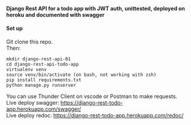 #### Django Rest API for a todo app with JWT auth, unittested, deployed on heroku and documented with swagger

#### Set up ###
Git clone this repo.  
Then:
```
mkdir django-rest-api-01
cd django-rest-api-todo-app
virtualenv venv
source venv/bin/activate (on bash, not working with zsh)
pip install requirements.txt
python manage.py runserver
```
You can use Thunder Client on vscode or Postman to make requests. <br />
Live deploy swagger: https://django-rest-todo-app.herokuapp.com/swagger/ <br />
Live deploy redoc: https://django-rest-todo-app.herokuapp.com/redoc/
